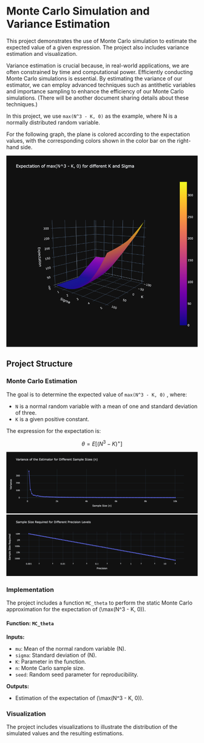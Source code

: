 
# Monte Carlo Simulation and Variance Estimation

This project demonstrates the use of Monte Carlo simulation to estimate the expected value of a given expression. The project also includes variance estimation and visualization.

Variance estimation is crucial because, in real-world applications, we are often constrained by time and computational power. Efficiently conducting Monte Carlo simulations is essential. By estimating the variance of our estimator, we can employ advanced techniques such as antithetic variables and importance sampling to enhance the efficiency of our Monte Carlo simulations. (There will be another document sharing details about these techniques.)

In this project, we use `max(N^3 - K, 0)` as the example, where N is a normally distributed random variable.

For the following graph, the plane is colored according to the expectation values, with the corresponding colors shown in the color bar on the right-hand side.

![Expectation of max(N^3 - K, 0) for different K and Sigma](graph/expectation_different_K_and_sigma.png)

## Project Structure

### Monte Carlo Estimation
The goal is to determine the expected value of `max(N^3 - K, 0)` , where:
- `N` is a normal random variable with a mean of one and standard deviation of three.
- `K` is a given positive constant.

The expression for the expectation is:

$$
\theta = E[(N^3 - K)^+]
$$

![Expectation of max(N^3 - K, 0) for different K and Sigma](graph/variance_different_sample_sizes.png)
![Expectation of max(N^3 - K, 0) for different K and Sigma](graph/sample_size_given_precision_level.png)


### Implementation
The project includes a function `MC_theta` to perform the static Monte Carlo approximation for the expectation of \(\max(N^3 - K, 0)\).

#### Function: `MC_theta`
**Inputs:**
- `mu`: Mean of the normal random variable \(N\).
- `sigma`: Standard deviation of \(N\).
- `K`: Parameter in the function.
- `n`: Monte Carlo sample size.
- `seed`: Random seed parameter for reproducibility.

**Outputs:**
- Estimation of the expectation of \(\max(N^3 - K, 0)\).

### Visualization
The project includes visualizations to illustrate the distribution of the simulated values and the resulting estimations.

